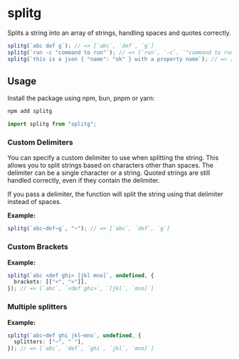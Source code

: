 # splitg

Splits a string into an array of strings, handling spaces and quotes correctly.

```ts
splitg(`abc def g`); // => [`abc`, `def`, `g`]
splitg(`run -c "command to run"`); // => [`run`, `-c`, `"command to run"`]
splitg(`this is a json { "name": "ok" } with a property name`); // => [`this`, `is`, `a`, `json`, `{ "name": "ok" }`, `with`, `a`, `property`, `name`]
```

## Usage

Install the package using npm, bun, pnpm or yarn:

```bash
npm add splitg
```

```ts
import splitg from "splitg";
```

### Custom Delimiters

You can specify a custom delimiter to use when splitting the string. This allows you to split strings based on characters other than spaces. The delimiter can be a single character or a string. Quoted strings are still handled correctly, even if they contain the delimiter.

If you pass a delimiter, the function will split the string using that delimiter instead of spaces.

**Example:**

```ts
splitg(`abc~def~g`, "~"); // => [`abc`, `def`, `g`]
```

### Custom Brackets

**Example:**

```ts
splitg(`abc <def ghi> [jkl mno]`, undefined, {
  brackets: [["<", ">"]],
}); // => [`abc`, `<def ghi>`, `[jkl`, `mno]`]
```

### Multiple splitters

**Example:**

```ts
splitg(`abc~def ghi jkl~mno`, undefined, {
  splitters: ["~", " "],
}); // => [`abc`, `def`, `ghi`, `jkl`, `mno]`]
```

